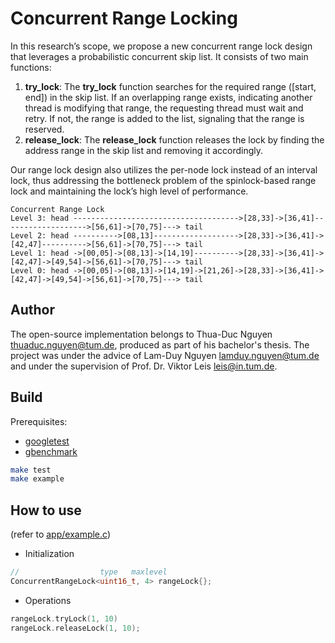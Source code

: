 # Concurrent Range Locking

In this research’s scope, we propose a new concurrent range lock design that leverages a probabilistic concurrent skip list. It consists of two main functions:

1. **try_lock**: The **try_lock** function searches for the required range ([start, end]) in the skip list. If an overlapping range exists, indicating another thread is modifying that range, the requesting thread must wait and retry. If not, the range is added to the list, signaling that the range is reserved.
2. **release_lock**: The **release_lock** function releases the lock by finding the address range in the skip list and removing it accordingly.

Our range lock design also utilizes the per-node lock instead of an interval lock, thus addressing the bottleneck problem of the spinlock-based range lock and maintaining the lock’s high level of performance.

```
Concurrent Range Lock
Level 3: head ------------------------------------->[28,33]->[36,41]------------------->[56,61]->[70,75]---> tail
Level 2: head ---------->[08,13]------------------->[28,33]->[36,41]->[42,47]---------->[56,61]->[70,75]---> tail
Level 1: head ->[00,05]->[08,13]->[14,19]---------->[28,33]->[36,41]->[42,47]->[49,54]->[56,61]->[70,75]---> tail
Level 0: head ->[00,05]->[08,13]->[14,19]->[21,26]->[28,33]->[36,41]->[42,47]->[49,54]->[56,61]->[70,75]---> tail
```

## Author

The open-source implementation belongs to Thua-Duc Nguyen <thuaduc.nguyen@tum.de>, produced as part of his bachelor's thesis. The project was under the advice of Lam-Duy Nguyen lamduy.nguyen@tum.de and under the supervision of Prof. Dr. Viktor Leis <leis@in.tum.de>. 

## Build

Prerequisites: 
- [googletest](https://github.com/google/googletest) 
- [gbenchmark](https://github.com/google/benchmark)

```sh
make test
make example
```

## How to use

(refer to [app/example.c](app/example.c))

- Initialization

```C++
//                  type   maxlevel
ConcurrentRangeLock<uint16_t, 4> rangeLock{};
```

- Operations

```C++
rangeLock.tryLock(1, 10)
rangeLock.releaseLock(1, 10);
```

